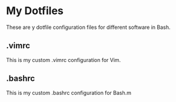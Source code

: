 # My Dotfiles
These are y dotfile configuration files for different software in Bash.
## .vimrc
This is my custom .vimrc configuration for Vim.
## .bashrc
This is my custom .bashrc configuration for Bash.m
